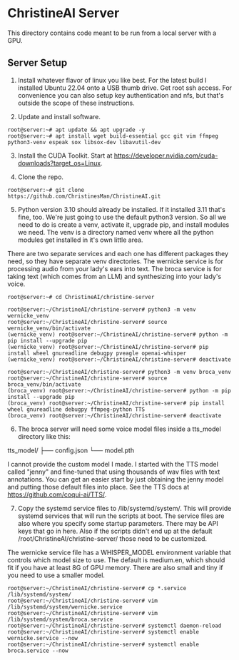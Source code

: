# ChristineAI Server

This directory contains code meant to be run from a local server with a GPU. 

## Server Setup

1. Install whatever flavor of linux you like best. For the latest build I installed Ubuntu 22.04 onto a USB thumb drive. Get root ssh access. For convenience you can also setup key authentication and nfs, but that's outside the scope of these instructions.

2. Update and install software. 

```
root@server:~# apt update && apt upgrade -y
root@server:~# apt install wget build-essential gcc git vim ffmpeg python3-venv espeak sox libsox-dev libavutil-dev
```

3. Install the CUDA Toolkit. Start at https://developer.nvidia.com/cuda-downloads?target_os=Linux. 

4. Clone the repo.

```
root@server:~# git clone https://github.com/ChristinesMan/ChristineAI.git
```

5. Python version 3.10 should already be installed. If it installed 3.11 that's fine, too. We're just going to use the default python3 version. So all we need to do is create a venv, activate it, upgrade pip, and install modules we need. The venv is a directory named venv where all the python modules get installed in it's own little area. 

There are two separate services and each one has different packages they need, so they have separate venv directories. The wernicke service is for processing audio from your lady's ears into text. The broca service is for taking text (which comes from an LLM) and synthesizing into your lady's voice. 

```
root@server:~# cd ChristineAI/christine-server

root@server:~/ChristineAI/christine-server# python3 -m venv wernicke_venv
root@server:~/ChristineAI/christine-server# source wernicke_venv/bin/activate
(wernicke_venv) root@server:~/ChristineAI/christine-server# python -m pip install --upgrade pip
(wernicke_venv) root@server:~/ChristineAI/christine-server# pip install wheel gnureadline debugpy pveagle openai-whisper
(wernicke_venv) root@server:~/ChristineAI/christine-server# deactivate

root@server:~/ChristineAI/christine-server# python3 -m venv broca_venv
root@server:~/ChristineAI/christine-server# source broca_venv/bin/activate
(broca_venv) root@server:~/ChristineAI/christine-server# python -m pip install --upgrade pip
(broca_venv) root@server:~/ChristineAI/christine-server# pip install wheel gnureadline debugpy ffmpeg-python TTS
(broca_venv) root@server:~/ChristineAI/christine-server# deactivate 
```

6. The broca server will need some voice model files inside a tts_model directory like this:

tts_model/
├── config.json
└── model.pth

I cannot provide the custom model I made. I started with the TTS model called "jenny" and fine-tuned that using thousands of wav files with text annotations. You can get an easier start by just obtaining the jenny model and putting those default files into place. See the TTS docs at https://github.com/coqui-ai/TTS/. 

7. Copy the systemd service files to /lib/systemd/system/. This will provide systemd services that will run the scripts at boot. The service files are also where you specify some startup parameters. There may be API keys that go in here. Also if the scripts didn't end up at the default /root/ChristineAI/christine-server/ those need to be customized. 

The wernicke service file has a WHISPER_MODEL environment variable that controls which model size to use. The default is medium.en, which should fit if you have at least 8G of GPU memory. There are also small and tiny if you need to use a smaller model. 

```
root@server:~/ChristineAI/christine-server# cp *.service /lib/systemd/system/
root@server:~/ChristineAI/christine-server# vim /lib/systemd/system/wernicke.service
root@server:~/ChristineAI/christine-server# vim /lib/systemd/system/broca.service
root@server:~/ChristineAI/christine-server# systemctl daemon-reload
root@server:~/ChristineAI/christine-server# systemctl enable wernicke.service --now
root@server:~/ChristineAI/christine-server# systemctl enable broca.service --now
```
